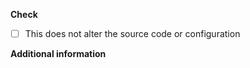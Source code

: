 <!-- Short description what changed -->

**Check**
- [ ] This does not alter the source code or configuration

**Additional information**
<!-- Add screenshots, code examples and the like if that helps explaining the change. -->
